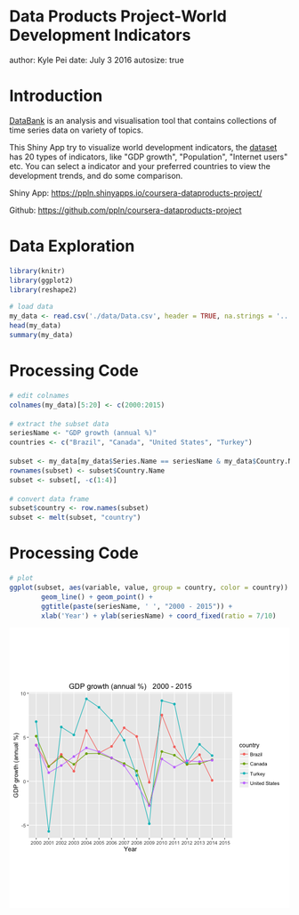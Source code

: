 Data Products Project-World Development Indicators
========================================================
author: Kyle Pei
date: July 3 2016
autosize: true

Introduction
========================================================

[DataBank](http://databank.worldbank.org/data/home.aspx) is an analysis and visualisation tool that contains collections of time series data on variety of topics.

This Shiny App try to visualize world development indicators, the [dataset](http://databank.worldbank.org/data/AjaxDownload/FileDownloadHandler.ashx?filename=b8634c7a-ce88-4d8e-b646-9b824c8cdfda.zip&filetype=CSV&language=en&displayfile=Popular%20indicators.zip) has 20 types
of indicators, like "GDP growth", "Population", "Internet users" etc. You can select a indicator and
your preferred countries to view the development trends, and do some comparison.


Shiny App: <https://ppln.shinyapps.io/coursera-dataproducts-project/>

Github: <https://github.com/ppln/coursera-dataproducts-project>

Data Exploration
========================================================


```r
library(knitr)
library(ggplot2)
library(reshape2)
```


```r
# load data
my_data <- read.csv('./data/Data.csv', header = TRUE, na.strings = '..', nrows = 4920)
head(my_data)
summary(my_data)
```

Processing Code
========================================================


```r
# edit colnames
colnames(my_data)[5:20] <- c(2000:2015)

# extract the subset data
seriesName <- "GDP growth (annual %)"
countries <- c("Brazil", "Canada", "United States", "Turkey")

subset <- my_data[my_data$Series.Name == seriesName & my_data$Country.Name %in% countries, ]
rownames(subset) <- subset$Country.Name
subset <- subset[, -c(1:4)]
            
# convert data frame
subset$country <- row.names(subset)
subset <- melt(subset, "country")
```

Processing Code
========================================================


```r
# plot
ggplot(subset, aes(variable, value, group = country, color = country)) + 
        geom_line() + geom_point() + 
        ggtitle(paste(seriesName, ' ', "2000 - 2015")) + 
        xlab('Year') + ylab(seriesName) + coord_fixed(ratio = 7/10)
```

![plot of chunk unnamed-chunk-4](coursera-dataproducts-project-figure/unnamed-chunk-4-1.png)

